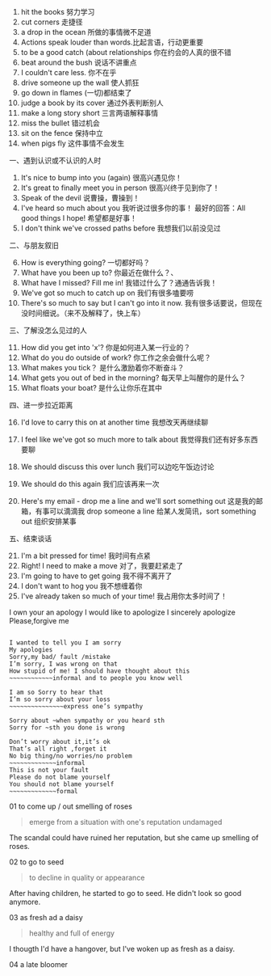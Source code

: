 1. hit the books 努力学习
2. cut corners 走捷径
3. a drop in the ocean 所做的事情微不足道
4. Actions speak louder than words.比起言语，行动更重要
5. to be a good catch (about relationships 你在约会的人真的很不错
6. beat around the bush 说话不讲重点
7. I couldn't care less. 你不在乎
8. drive someone up the wall 使人抓狂
9. go down in flames (一切)都结束了
10. judge a book by its cover 通过外表判断别人
11. make a long story short 三言两语解释事情
12. miss the bullet 错过机会
13. sit on the fence 保持中立
14. when pigs fly 这件事情不会发生

一、遇到认识或不认识的人时

1. It's nice to bump into you (again) 很高兴遇见你！
2. It's great to finally meet you in person 很高兴终于见到你了！
3. Speak of the devil 说曹操，曹操到！
4. I've heard so much about you 我听说过很多你的事！
   最好的回答：All good things I hope! 希望都是好事！
5. I don't think we've crossed paths before 我想我们以前没见过

二、与朋友叙旧

6. How is everything going? 一切都好吗？
7. What have you been up to? 你最近在做什么？、
8. What have I missed? Fill me in! 我错过什么了？通通告诉我！
9. We've got so much to catch up on 我们有很多嗑要唠
10. There's so much to say but I can't go into it now. 我有很多话要说，但现在没时间细说。（来不及解释了，快上车）

三、了解没怎么见过的人

11. How did you get into 'x'? 你是如何进入某一行业的？
12. What do you do outside of work? 你工作之余会做什么呢？
13. What makes you tick？ 是什么激励着你不断奋斗？
14. What gets you out of bed in the morning? 每天早上叫醒你的是什么？
15. What floats your boat? 是什么让你乐在其中

四、进一步拉近距离

16. I'd love to carry this on at another time 我想改天再继续聊

17. I feel like we've got so much more to talk about 我觉得我们还有好多东西要聊

18. We should discuss this over lunch 我们可以边吃午饭边讨论

19. We should do this again 我们应该再来一次

20. Here's my email - drop me a line and we'll sort something out 这是我的邮箱，有事可以滴滴我
    drop someone a line 给某人发简讯，sort something out 组织安排某事

五、结束谈话

21. I'm a bit pressed for time! 我时间有点紧
22. Right! I need to make a move 对了，我要赶紧走了
23. I'm going to have to get going 我不得不离开了
24. I don't want to hog you 我不想缠着你
25. I've already taken so much of your time! 我占用你太多时间了！

I own your an apology
I would like to apologize
I sincerely apologize
Please,forgive me

```Formal and written

I wanted to tell you I am sorry
My apologies
Sorry,my bad/ fault /mistake
I’m sorry, I was wrong on that
How stupid of me! I should have thought about this
~~~~~~~~~~~~informal and to people you know well

I am so Sorry to hear that
I’m so sorry about your loss
~~~~~~~~~~~~~~~express one’s sympathy

Sorry about ~when sympathy or you heard sth
Sorry for ~sth you done is wrong

Don’t worry about it,it’s ok
That’s all right ,forget it
No big thing/no worries/no problem
~~~~~~~~~~~~~informal
This is not your fault
Please do not blame yourself
You should not blame yourself
~~~~~~~~~~~~~formal
```

01
to come up / out smelling of roses

> emerge from a situation with one's reputation undamaged

The scandal could have ruined her reputation, but she came up smelling of roses.

02
to go to seed

> to decline in quality or appearance

After having children, he started to go to seed. He didn't look so good anymore.

03
as fresh ad a daisy

> healthy and full of energy

I thougth I'd have a hangover, but I've woken up as fresh as a daisy.

04
a late bloomer

>
